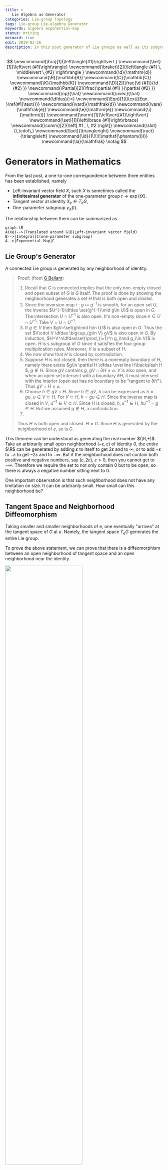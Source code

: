 ```yaml
---
title: >
   Lie Algebra as Generator
categories: Lie-group Topology
tags: Lie-group Lie-algebra Generator
keywords: algebra exponential-map 
status: Writing
mermaid: true
edit: 2019-03-26
description: In this post generator of Lie groups as well as its subgroup are considered. This short post is preparation for the application of Mathematical theory into QM and CM. This post is the third of a series of posts that start from Lie group and Lie algebra.
---
```


$$
\newcommand{\bra}[1]{\left\langle{#1}\right\vert }
\newcommand{\ket}[1]{\left\vert {#1}\right\rangle}
\newcommand{\braket}[2]{\left\langle {#1} \, \middle\vert \,{#2} \right\rangle }
\newcommand{\d}{\mathrm{d}}
\newcommand{\R}{\mathbb{R}}
\newcommand{\C}{\mathbb{C}}
\newcommand{\K}{\mathbb{K}}
\newcommand{\D}[2]{\frac{\d {#1}}{\d {#2} }}
\newcommand{\Partial}[2]{\frac{\partial {#1} }{\partial {#2} }}
\newcommand{\op}{\hat}
\newcommand{\uvec}{\hat}
\newcommand{\dfdas}{:=}
\newcommand{\Eqn}[1]{\text{(Eqn. }\ref{#1}\text{)}}
\newcommand{\vard}{\mathfrak{d}}
\newcommand{\vare}{\mathfrak{e}}
\newcommand{\e}{\mathrm{e}}
\newcommand{\i}{\mathrm{i}}
\newcommand{\norm}[1]{\left\vert{#1}\right\vert}
\newcommand{\set}[1]{\left\lbrace {#1}\right\rbrace}
\newcommand{\comm}[2]{\left[ #1 , \, #2 \right]}
\newcommand{\slot}{\,\cdot\,}
\newcommand{\lact}{\triangleright}
\newcommand{\ract}{\triangleleft}
\newcommand{\id}{1\!\!\!\mathsf{\phantom{I}I}}
\newcommand{\la}{\mathfrak}
\notag
$$

# Generators in Mathematics

From the last post, a one-to-one correspondence between three entities has been established, namely

- Left-invariant vector field $X$, such $X$ is sometimes called the **infinitesimal generator** of the one-parameter group $t \rightarrow \exp(tX)​$.
- Tangent vector at identity $X_e\in T_eG$,
- One-parameter subgroup $\gamma_X(t)​$.

The relationship between them can be summarized as

```mermaid
graph LR
A(Xe)-->|Translated around G|B(Left-invariant vector field)
B-->|Integral|C(one-parameter subgroup)
A-->|Exponential Map|C
```

## Lie Group's Generator

A connected Lie group is generated by any neighborhood of identity.

> Proof: (from [G Bellam](https://www.maths.gla.ac.uk/~gbellamy/lie.pdf))
>
> 1. Recall that $G$ is connected implies that the only non-empty closed and open subset of $G$ is $G$ itself. The proof is done by showing the neighborhood generates a set $H$ that is both open and closed.
> 2. Since the inversion map $i:g\mapsto g^{-1}$ is smooth, for an open set $U$, the inverse $U^{-1}\dfdas \set{g^{-1}\mid g\in U}$ is open in $G$. The intersection $U\cap U^{-1}$ is also open. It's non-empty since $e\in U\cap U^{-1}$. Take $V=U \cap U^{-1}$.
> 3. If $g\in V$ then $gV=\set{gh\mid h\in U}$ is also open in $G$. Thus the set $V\cdot V \dfdas \bigcup_{g\in V} gV$ is also open in $G$. By induction, $H=V^n\dfdas\set{\prod_{i=1}^n g_i\mid g_i\in V}$ is open. $H$ is s subgroup of $G$ since it satisfies the four group multiplication rules. Moreover,  $V$ is a subset of $H$.
> 4. We now show that $H$ is closed by contradiction.
> 5. Suppose $H​$ is not closed, then there is a nonempty boundary of $H​$, namely there exists $g\in \partial H \dfdas \overline H\backslash H​$, $g\notin H​$. Since $gV​$ contains $g​$, $gV\cap\partial H\neq\varnothing​$. $V​$ is also open, and when an open set intersect with a boundary $\partial H​$, it must intersect with the interior (open set has no boundary to be "tangent to $\partial H​$"). Thus $gV \cap H \neq \varnothing​$.
> 7. Choose $h\in gV\cap H$. Since $h\in gV$, $h$ can be expressed as $h=gu, \ u\in V \subset H$. For $V\subset H$, $h=gu\in H$. Since the inverse map is closed in $V$, $u^{-1} \in V \subset H$. Since $H$ is closed, $h, u^{-1} \in H$, $hu^{-1} = g \in H$. But we assumed $g\notin H$, a contradiction. 
> 7. 
>   Thus $H$ is both open and closed. $H=G$. Since $H$ is generated by the neighborhood of $e$, so is $G$.
>

This theorem can be understood as generating the real number $(\R,+)$. Take an arbitrarily small open neighborhood $(-\varepsilon, \varepsilon)$ of identity $0$, the entire $\R$ can be generated by adding $\varepsilon$ to itself to get $2\varepsilon$ and to $\infty$, or to add $-\varepsilon$ to $-\varepsilon$ to get $-2\varepsilon$ and to $-\infty$. But if the neighborhood does not contain both positive and negative numbers, say $(\varepsilon ,2\varepsilon), \ \varepsilon >0$, then you cannot get to $-\infty$. Therefore we require the set to not only contain $0$ but to be open, so there is always a negative number sitting next to $0$.

One important observation is that such neighborhood does not have any limitation on size. It can be arbitrarily small. How small can this neighborhood be? 

## Tangent Space and Neighborhood Diffeomorphism

Taking smaller and smaller neighborhoods of e, one eventually "arrives" at the tangent space of $G$ at $e$. Namely, the tangent space $T_eG$ generates the entire Lie group.

To prove the above statement, we can prove that there is a diffeomorphism between an open neighborhood of tangent space and an open neighborhood near the identity.

<img src='https://raw.githubusercontent.com/yk-liu/yk-liu.github.io/master/_posts/2019-03-20-Lie-Agebra-as-Generator/assets/ExpDiffeo.png' width='70%'>

Proposition: The exponential map $\exp : T_e G \rightarrow G$ is smooth, and it is a local diffeomorphism at $0$.

> Proof:
>
> 1. **Inverse Function Theorem**: Let $f : M \rightarrow N$ be a smooth map between two smooth manifolds $M$, $N$, and let $p \in M$ and $q = f(p)$. If $\d f_p : T_pM \rightarrow T_qN$ is an isomorphism, then there exists an open neighborhood $W$ of $p$ such that $f(W)$ is an open neighborhood of $q$ and $f$ restricts to a diffeomorphism from $W$ onto $f(W)$.
> In other words, a function is invertible in a neighborhood of a point in its domain as long as its derivative is continuous and non-zero at the point. Thus this function induces a diffeomorphism.
>
> <img src='https://raw.githubusercontent.com/yk-liu/yk-liu.github.io/master/_posts/2019-03-20-Lie-Agebra-as-Generator/assets/InverseFunctionTheorem.png' width='70%'>
>
> 2. Since $\exp(tX) = \phi_X(t)$ is a curve on $G$, it's tangent vector at $t=0$ is $X$, we have $\left.\D{}{t} \exp(tX) \right\vert_{t=0}=X$. This means that the map $\d \exp$ at $t=0$ is just identity map, which clearly has inverse. By the Inverse function theorem, $\exp$ is a local diffeomorphism.

## Tangent Space Encodes (Generates) the Lie Group

From the last two sections, the tangent space at $e$ is diffeomorphic to an open set $U_e$ of identity, which generates the entire Lie group. In this sense, the tangent space does generate the entire Lie group (that is compact and connected). 

I like to think it as tangent vectors dictates different one-parameter subgroups which in turn "covers" the entire Lie group. Since the tangent space is in general uncountable, such is "cover" on a higher dimensional "surface" (or "volume") using a lower dimensional "line".

<img src='https://raw.githubusercontent.com/yk-liu/yk-liu.github.io/master/_posts/2019-03-20-Lie-Agebra-as-Generator/assets/exponetialMap.png' width='80%'>

# Associated Lie Algebra of Lie Group

Lie algebra should "know" everything about $G​$, then it should know about the group operation, which leads to the Campbell-Baker-Hausdorff formula. The formula can be better understood with the "bracket" in Lie algebra is introduced as a measure of non-commutativity.

> Lie published an article titled "*Über Gruppen von Transformationen*" in 1874. As early as 1871, the idea of an infinitesimal generator of a one-parameter group of transformations had already appeared in his work.
>
> This point of view was essential to Emmy Noether’s 1918 article in the *Göttinger Nachrichten* establishing the relationship between symmetries of a variational problem and conservation laws. About ten years later, Noether published a very important article situating the representation theory of finite groups and of algebras in the context of noncommutative rings 
>
> The set of infinitesimal generators of one-parameter subgroups of a continuous group forms what today is called
> a “Lie algebra.”(This name was suggested much later by Weyl in his 1933–1934 lectures at the Institute for Advanced Study in Princeton.)
>
> (from [[Yvette](https://www.springer.com/us/book/9780387788654)])

## General Lie Algebra

A **Lie Algebra** $\la g​$ over a field $\K​$ is a vector space over $\K​$ (usually $\R​$ or $\C​$) equipped with a bilinear map called the **Lie bracket**:

$$
\la g \times \la g \rightarrow \la g, \ \ (a,b)\mapsto \comm{a}{b}
$$


such that

1. Skew-symmetric $[a, a] = 0​$ for all $a \in \la g​$.
2. Jacobian Identity $[a, [b, c]] + [b, [c, a]] + [c, [a, b]] = 0, \forall  a, b, c \in\la g​$.

## Associated Lie Algebra

In the [last post]({{ site.baseurl }}{% post_url 2019-03-11-Lie-Group-as-Differential-Manifold %}#four-properties-of-brackets), the bracket of left invariant vector fields are defined. The brackets satisfies all the requirements of a Lie algebra. Hence, **All left-invariant vector fields form a Lie algebra**.



## $\log$ Map

With $\exp$ map defined, $\log​$ map arises naturally. 

<img src='https://raw.githubusercontent.com/yk-liu/yk-liu.github.io/master/_posts/2019-03-20-Lie-Agebra-as-Generator/assets/LogMap.png' width='60%' >







 



# Sources



**defnition of infintestmal operators**

```
Infinitesimal Group Actions
Just as a one-parameter group of transformations is generated as the flow of a vector
field, so a general Lie group of transformations G acting on a manifold M will be generated
by a set of vector fields on M, known as the infinitesimal generators of the group action.
Each infinitesimal generator’s flow coin
```

http://www-users.math.umn.edu/~olver/sm_/l.pdf

```
Theorem 2.3.9. Let G be a Lie group with Lie algebra g.
21
(i) exp(g) generates the identity component of G in the algebraic sense.
(ii) Let F : G → H be a Lie group homomorphism. Then the restriction of F to
G0
is completely determined by F∗ : g → h.
Proof. (i) follows from the fact that exp is a local diffeomorphism from g to G,
hence contains a neighborhood of e ∈ G. (ii) follows from the preceding observation
and the universality of the exponential map, which tells us that knowledge of F∗
completely determines F restricted to the image of the exponential map
```

http://web.stanford.edu/~tonyfeng/222.pdf



would be good to read

```
Proposition 2.4. An action of a connected Lie group on a manifold M is uniquely
determined by its infinitesimal action

A natural question is, which Lie algebra anti-homomorphism can be integrate to Lie
group actions? Suppose the Lie algebra anti-homomorphism is induced by a G-action
on M, then G × M decompose into submanifolds
Lm = f(g; g · m) j g 2 Gg;
and each Lm projects diffeomorphically to G. So if we let Lm be the \leaf" containing
(e; m), then the point on Lm that projects to g must be (g; g · m). In other words, the
\leaves" determine the Lie group action
```

utsc



spin and genreator 

```
https://www.ks.uiuc.edu/Services/Class/PHYS480/qm_PDF/chp5.pdf
```

